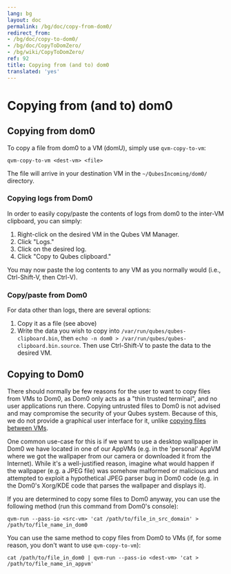 ```yaml
---
lang: bg
layout: doc
permalink: /bg/doc/copy-from-dom0/
redirect_from:
- /bg/doc/copy-to-dom0/
- /bg/doc/CopyToDomZero/
- /bg/wiki/CopyToDomZero/
ref: 92
title: Copying from (and to) dom0
translated: 'yes'
---
```


Copying from (and to) dom0
==========================

Copying **from** dom0
---------------------

To copy a file from dom0 to a VM (domU), simply use `qvm-copy-to-vm`:

~~~
qvm-copy-to-vm <dest-vm> <file>
~~~

The file will arrive in your destination VM in the `~/QubesIncoming/dom0/` directory.

### Copying logs from Dom0 ###

In order to easily copy/paste the contents of logs from dom0 to the inter-VM clipboard, you can simply:

1.  Right-click on the desired VM in the Qubes VM Manager.
2.  Click "Logs."
3.  Click on the desired log.
4.  Click "Copy to Qubes clipboard."

You may now paste the log contents to any VM as you normally would (i.e., Ctrl-Shift-V, then Ctrl-V).

### Copy/paste from Dom0 ###

For data other than logs, there are several options:

1.  Copy it as a file (see above)
2.  Write the data you wish to copy into `/var/run/qubes/qubes-clipboard.bin`, then `echo -n dom0 > /var/run/qubes/qubes-clipboard.bin.source`.
    Then use Ctrl-Shift-V to paste the data to the desired VM.


Copying **to** Dom0
-------------------

There should normally be few reasons for the user to want to copy files from VMs to Dom0, as Dom0 only acts as a "thin trusted terminal", and no user applications run there.
Copying untrusted files to Dom0 is not advised and may compromise the security of your Qubes system.
Because of this, we do not provide a graphical user interface for it, unlike [copying files between VMs](/bg/doc/copying-files/).

One common use-case for this is if we want to use a desktop wallpaper in Dom0 we have located in one of our AppVMs (e.g. in the 'personal' AppVM where we got the wallpaper from our camera or downloaded it from the Internet).
While it's a well-justified reason, imagine what would happen if the wallpaper (e.g. a JPEG file) was somehow malformed or malicious and attempted to exploit a hypothetical JPEG parser bug in Dom0 code (e.g. in the Dom0's Xorg/KDE code that parses the wallpaper and displays it).

If you are determined to copy some files to Dom0 anyway, you can use the following method (run this command from Dom0's console):

~~~
qvm-run --pass-io <src-vm> 'cat /path/to/file_in_src_domain' > /path/to/file_name_in_dom0
~~~

You can use the same method to copy files from Dom0 to VMs (if, for some reason, you don't want to use `qvm-copy-to-vm`):

~~~
cat /path/to/file_in_dom0 | qvm-run --pass-io <dest-vm> 'cat > /path/to/file_name_in_appvm'
~~~